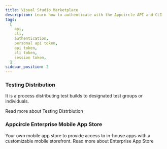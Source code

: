 ```yaml
---
title: Visual Studio Marketplace
description: Learn how to authenticate with the Appcircle API and CLI
tags:
  [
    api,
    cli,
    authentication,
    personal api token,
    api token,
    cli token,
    session token,
  ]
sidebar_position: 2
---
```


### Testing Distribution

It is a process distributing test builds to designated test groups or individuals.

<ContentRef url="/marketplace/visual-studio-marketplace/testing-distribution">
Read more about Testing Distrbiution
</ContentRef>

### Appcircle Enterprise Mobile App Store

Your own mobile app store to provide access to in-house apps with a customizable mobile storefront.
<ContentRef url="/marketplace/visual-studio-marketplace/enterprise-app-store">
Read more about Enterprise App Store
</ContentRef>
